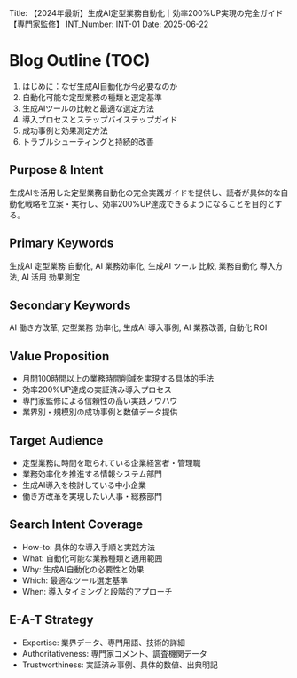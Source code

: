 Title: 【2024年最新】生成AI定型業務自動化｜効率200%UP実現の完全ガイド【専門家監修】
INT_Number: INT-01
Date: 2025-06-22

# Blog Outline (TOC)

1. はじめに：なぜ生成AI自動化が今必要なのか
2. 自動化可能な定型業務の種類と選定基準
3. 生成AIツールの比較と最適な選定方法
4. 導入プロセスとステップバイステップガイド
5. 成功事例と効果測定方法
6. トラブルシューティングと持続的改善

## Purpose & Intent
生成AIを活用した定型業務自動化の完全実践ガイドを提供し、読者が具体的な自動化戦略を立案・実行し、効率200%UP達成できるようになることを目的とする。

## Primary Keywords
生成AI 定型業務 自動化, AI 業務効率化, 生成AI ツール 比較, 業務自動化 導入方法, AI 活用 効果測定

## Secondary Keywords
AI 働き方改革, 定型業務 効率化, 生成AI 導入事例, AI 業務改善, 自動化 ROI

## Value Proposition
- 月間100時間以上の業務時間削減を実現する具体的手法
- 効率200%UP達成の実証済み導入プロセス
- 専門家監修による信頼性の高い実践ノウハウ
- 業界別・規模別の成功事例と数値データ提供

## Target Audience
- 定型業務に時間を取られている企業経営者・管理職
- 業務効率化を推進する情報システム部門
- 生成AI導入を検討している中小企業
- 働き方改革を実現したい人事・総務部門

## Search Intent Coverage
- How-to: 具体的な導入手順と実践方法
- What: 自動化可能な業務種類と適用範囲
- Why: 生成AI自動化の必要性と効果
- Which: 最適なツール選定基準
- When: 導入タイミングと段階的アプローチ

## E-A-T Strategy
- Expertise: 業界データ、専門用語、技術的詳細
- Authoritativeness: 専門家コメント、調査機関データ
- Trustworthiness: 実証済み事例、具体的数値、出典明記
